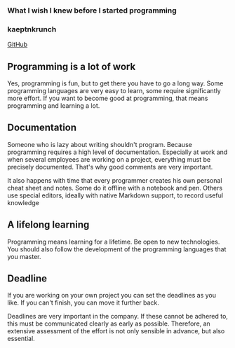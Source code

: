 ### What I wish I knew before I started programming

### kaeptnkrunch
[GitHub](https://github.com/kaeptnkrunch)

## Programming is a lot of work
Yes, programming is fun, but to get there you have to go a long way. Some programming languages are very easy to learn, some require significantly more effort. If you want to become good at programming, that means programming and learning a lot.

## Documentation
Someone who is lazy about writing shouldn't program. Because programming requires a high level of documentation. Especially at work and when several employees are working on a project, everything must be precisely documented. That's why good comments are very important.

It also happens with time that every programmer creates his own personal cheat sheet and notes. Some do it offline with a notebook and pen. Others use special editors, ideally with native Markdown support, to record useful knowledge

## A lifelong learning
Programming means learning for a lifetime. Be open to new technologies. You should also follow the development of the programming languages that you master.

## Deadline
If you are working on your own project you can set the deadlines as you like. If you can't finish, you can move it further back.

Deadlines are very important in the company. If these cannot be adhered to, this must be communicated clearly as early as possible. Therefore, an extensive assessment of the effort is not only sensible in advance, but also essential.